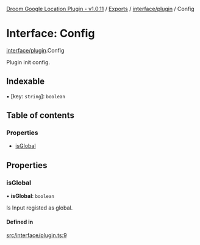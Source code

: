 [Droom Google Location Plugin - v1.0.11](../README.md) / [Exports](../modules.md) / [interface/plugin](../modules/interface_plugin.md) / Config

# Interface: Config

[interface/plugin](../modules/interface_plugin.md).Config

Plugin init config.

## Indexable

▪ [key: `string`]: `boolean`

## Table of contents

### Properties

- [isGlobal](interface_plugin.Config.md#isglobal)

## Properties

### isGlobal

• **isGlobal**: `boolean`

Is Input registed as global.

#### Defined in

[src/interface/plugin.ts:9](https://github.com/hitendrarao/location/blob/31fbd1f/src/interface/plugin.ts#L9)
